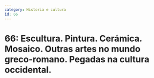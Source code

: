```yaml
---
category: Historia e cultura
id: 66
---
```


# 66: Escultura. Pintura. Cerámica. Mosaico. Outras artes no mundo greco-romano. Pegadas na cultura occidental.
